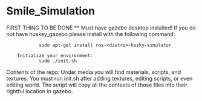 # Smile_Simulation

FIRST THING TO BE DONE
        ** Must have gazebo desktop installed!
        If you do not have huskey_gazebo please install with the following
        command:
        
                sudo apt-get install ros-<distro>-husky-simulator

        Initialize your environment:
                sudo ./init.sh

Contents of the repo:
        Under media you will find materials, scripts, and textures. You must run
        init.sh after adding textures, editing scripts, or even editing world.
        The script will copy all the contexts of those files into their rightful
        location in gazebo.
